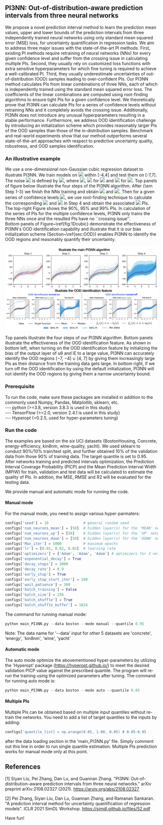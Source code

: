 ## PI3NN: Out-of-distribution-aware prediction intervals from three neural networks

We propose a novel prediction interval method to learn the prediction mean values, upper and lower bounds of the prediction intervals from three independently trained neural networks using only standard mean squared error (MSE) loss, for uncertainty quantification in regression tasks. We aim to address three major issues with the state-of-the-art PI methods. First, existing PI methods require retraining of neural networks (NNs) for every given confidence level and suffer from the crossing issue in calculating multiple PIs. Second, they usually rely on customized loss functions with extra sensitive hyperparameters for which fine tuning is required to achieve a well-calibrated PI. Third, they usually underestimate uncertainties of out-of-distribution (OOD) samples leading to over-confident PIs. Our PI3NN method calculates PIs from linear combinations of three NNs, each of which is independently trained using the standard mean squared error loss. The coefficients of the linear combinations are computed using root-finding algorithms to ensure tight PIs for a given confidence level. We theoretically prove that PI3NN can calculate PIs for a series of confidence levels without retraining NNs and it completely avoids the crossing issue. Additionally, PI3NN does not introduce any unusual hyperparameters resulting in a stable performance. Furthermore, we address OOD identification challenge by introducing an initialization scheme which provides reasonably larger PIs of the OOD samples than those of the in-distribution samples. Benchmark and real-world experiments show that our method outperforms several state-of-the-art approaches with respect to predictive uncertainty quality, robustness, and OOD samples identification.

### An illustrative example

We use a one-dimensional non-Gaussian cubic regression dataset to illustrate PI3NN. We train models on <img src="https://render.githubusercontent.com/render/math?math=y=x^3%2B\varepsilon"> within [-4,4] and test them on [-7,7]. The noise <img src="https://render.githubusercontent.com/render/math?math=\varepsilon"> is defined by <img src="https://render.githubusercontent.com/render/math?math=\varepsilon = s(\zeta)\zeta">, where <img src="https://render.githubusercontent.com/render/math?math=\zeta \sim \mathcal{N}(0,1)">, <img src="https://render.githubusercontent.com/render/math?math=s(\zeta) = 30"> for <img src="https://render.githubusercontent.com/render/math?math=\zeta \ge 0"> and <img src="https://render.githubusercontent.com/render/math?math=s(\zeta) = 10"> for <img src="https://render.githubusercontent.com/render/math?math=\zeta < 0">.
Top panels of figure below illustrate the four steps of the PI3NN algorithm. After {\em Step 1-3} we finish the NNs training and obtain <img src="https://render.githubusercontent.com/render/math?math=f_{\omega}(x) %2B \nu - l_{\xi}(x)"> and <img src="https://render.githubusercontent.com/render/math?math=f_{\bm \omega}(x) %2B \nu + u_{\theta}(x)">. Then for a given series of confidence levels <img src="https://render.githubusercontent.com/render/math?math=\gamma">, we use root-finding technique to calculate the corresponding <img src="https://render.githubusercontent.com/render/math?math=\alpha"> and <img src="https://render.githubusercontent.com/render/math?math=\beta"> in Step 4 and obtain the associated <img src="https://render.githubusercontent.com/render/math?math=\gamma"> PIs. The top-right Figure shows the 90\%, 95\% and 99\% PIs. In calculation of the series of PIs for the multiple confidence levels, PI3NN only trains the three NNs once and the resulted PIs have no ``crossing issue''.  
Bottom panels of Figure~\ref{fig:1Dcubic} demonstrate the effectiveness of PI3NN's OOD identification capability and illustrate that it is our bias initialization scheme (Section~\ref{sec:OOD}) enables PI3NN to identify the OOD regions and reasonably quantify their uncertainty.

<p align="center"><img src="docs/images/PI3NN_main_illustration.png" width=800 /></p>

<p align="left">
Top panels illustrate the four steps of our PI3NN algorithm. Bottom panels illustrate the effectiveness
of the OOD identification feature. As shown in bottom left, when turning on the OOD identification feature by
initializing the bias of the output layer of uθ and lξ to a large value, PI3NN can accurately identify the OOD
regions [−7, −4] ∪ [4, 7] by giving them increasingly large PIs as their distance from the training data gets large.
In bottom right, if we turn off the OOD identification by using the default initialization, PI3NN will not identify
the OOD regions by giving them a narrow uncertainty bound.
</p>


### Prerequisite
To run the code, make sure these packages are installed in addition to the commonly used Numpy, Pandas, Matplotlib, sklearn, etc. <br/>
--- python (>=3.8, version 3.8.3 is used in this study) <br/>
--- TensorFlow (>=2.0, version 2.4.1 is used in this study) <br/>
--- Hyperopt (=0.2.5, used for hyper-parameters tuning) <br/>



### Run the code
The examples are based on the six UCI datasets (BostonHousing, Concrete, energy-efficiency, kin8nm, wine-quality, yacht). We used sklearn to conduct 90%/10% train/test split, and further obtained 10% of the validation data from those 90% of training data. The target quantile is set to 0.95. After networks training and predicted intervals optimization, the Prediction Interval Coverage Probability (PICP) and the Mean Prediction Interval Width (MPIW) for train, validation and test data will be calculated to estimate the quality of PIs. In addtion, the MSE, RMSE and R2 will be evaluated for the testing data.

We provide manual and automatic mode for running the code. 
#### Manual mode
For the manual mode, you need to assign various hyper-parmaters:
```python
configs['seed'] = 10                # general random seed
configs['num_neurons_mean'] = [50]  # hidden layer(s) for the 'MEAN' network. It can be multiple layers like [50, 50]
configs['num_neurons_up'] = [50]    # hidden layer(s) for the 'UP' network
configs['num_neurons_down'] = [50]  # hidden layer(s) for the 'DOWN' network
configs['Max_iter'] = 5000          # maximum epochs
configs['lr'] = [0.02, 0.02, 0.02]  # learning rate
configs['optimizers'] = ['Adam', 'Adam', 'Adam'] # optimizers for 3 networks, which can be 'SGD' 
configs['exponential_decay'] = True 
configs['decay_steps'] = 3000
configs['decay_rate'] = 0.9
configs['early_stop'] = True
configs['early_stop_start_iter'] = 100
configs['wait_patience'] = 300
configs['batch_training'] = False 
configs['batch_size'] = 256
configs['batch_shuffle'] = True
configs['batch_shuffle_buffer'] = 1024 
```
The command for running manual mode:
```python
python main_PI3NN.py --data boston --mode manual --quantile 0.95
```
Note: The data name for '--data' input for other 5 datasets are 'concrete', 'energy', 'kin8nm', 'wine', 'yacht'

#### Automatic mode
The auto mode optimize the abovementioned hyper-parameters by utilizing the 'Hyperopt' package (https://hyperopt.github.io/) to meet the desired validation PICP value against the prescribed quantile. The program will re-run the training using the optimized parameters after tuning. The command for running auto mode is:
```python
python main_PI3NN.py --data boston --mode auto --quantile 0.95
```

#### Multiple PIs
Multiple PIs can be obtained based on multiple input quantiles without re-train the networks. You need to add a list of target quantiles to the inputs by adding:
```python
configs['quantile_list] = np.arange(0.05, 1.00, 0.05) # 0.05-0.95
```
after the data loading section in the 'main_PI3NN.py' file. Simply comment out this line in order to run single quantile estimation. Multiple PIs prediction works for manual mode only at this point. 




## References

[1] Siyan Liu, Pei Zhang, Dan Lu, and Guannan Zhang. "PI3NN: Out-of-distribution-aware prediction intervals from three neural networks." arXiv preprint arXiv:2108.02327 (2021). https://arxiv.org/abs/2108.02327

[2] Pei Zhang, Siyan Liu, Dan Lu, Guannan Zhang, and Ramanan Sankaran. "A prediction interval method for uncertainty quantification of regression models". ICLR 2021 SimDL Workshop. https://simdl.github.io/files/52.pdf


Have fun!

